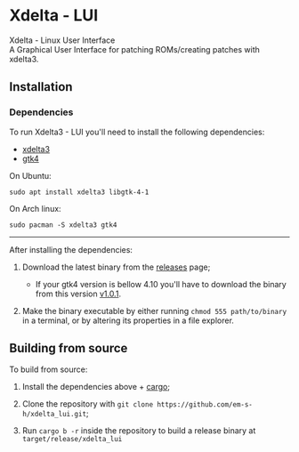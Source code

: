 # Xdelta - LUI

Xdelta - Linux User Interface <br> 
A Graphical User Interface for patching ROMs/creating patches with xdelta3.

## Installation

<!-- {{{ -->

### Dependencies

<!-- {{{ -->

To run Xdelta3 - LUI you'll need to install the following dependencies:

- [xdelta3](https://github.com/jmacd/xdelta)
- [gtk4](https://www.gtk.org/docs/installations/)

On Ubuntu:
```shell
sudo apt install xdelta3 libgtk-4-1
```

On Arch linux:
```shell
sudo pacman -S xdelta3 gtk4
```

<!-- }}} -->

---

After installing the dependencies:

1. Download the latest binary from the [releases](https://github.com/em-s-h/xdelta_lui/releases) page;
    - If your gtk4 version is bellow 4.10 you'll have to download the binary from this version
    [v1.0.1](https://github.com/em-s-h/xdelta_lui/releases/tag/v1.0.1).

2. Make the binary executable by either running `chmod 555 path/to/binary` in a terminal, or by
altering its properties in a file explorer.

<!-- }}} -->

## Building from source

<!-- {{{ -->

To build from source: 

1. Install the dependencies above + [cargo](https://doc.rust-lang.org/book/ch01-03-hello-cargo.html);

2. Clone the repository with `git clone https://github.com/em-s-h/xdelta_lui.git`;

3. Run `cargo b -r` inside the repository to build a release binary at `target/release/xdelta_lui`

<!-- }}} -->
